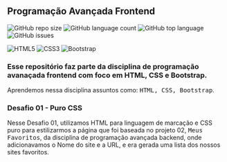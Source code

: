<!-- ### <img src="https://raw.githubusercontent.com/alexnaiman/alexnaiman/master/resources/welcomeglitch.gif" width="100px" /> -->

## Programação Avançada Frontend

![GitHub repo size](https://img.shields.io/github/repo-size/aluiziocatao/frontend-avancado?style=for-the-badge)
![GitHub language count](https://img.shields.io/github/languages/count/aluiziocatao/frontend-avancado?style=for-the-badge)
![GitHub top language](https://img.shields.io/github/languages/top/aluiziocatao/frontend-avancado?style=for-the-badge)
![GitHub issues](https://img.shields.io/github/issues/aluiziocatao/frontend-avancado?style=for-the-badge)

![HTML5](https://img.shields.io/badge/HTML5-E34F26?style=for-the-badge&logo=html5&logoColor=white)
![CSS3](https://img.shields.io/badge/CSS-239120?&style=for-the-badge&logo=css3&logoColor=white)
![Bootstrap](https://img.shields.io/badge/Bootstrap-563D7C?style=for-the-badge&logo=bootstrap&logoColor=white)

### Esse repositório faz parte da disciplina de programação avanaçada frontend com foco em HTML, CSS e Bootstrap.

<p align="justify">
    Aprendemos nessa disciplina assuntos como: <samp>HTML, CSS, Bootstrap</samp>.
</p>

### Desafio 01 - Puro CSS

<p>
    Nesse Desafio 01, utilizamos HTML para linguagem de marcação e CSS puro para estilizarmos a página que foi baseada no projeto 02, <samp>Meus Favoritos</samp>, da disciplina de programação avançada backend, onde adicionavamos o Nome do site e a URL, e era gerada uma lista dos nossos sites favoritos.  
</p>
